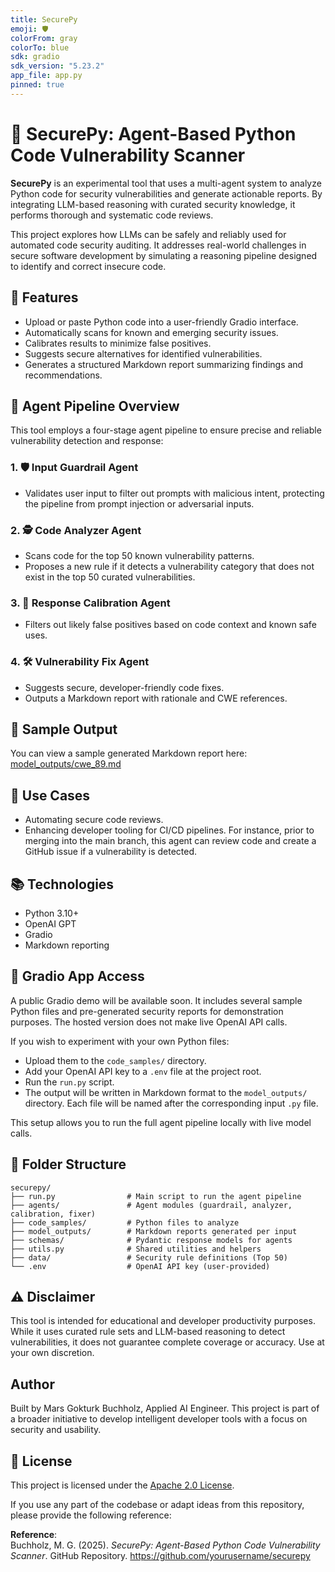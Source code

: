 ```yaml
---
title: SecurePy
emoji: 🛡️
colorFrom: gray
colorTo: blue
sdk: gradio
sdk_version: "5.23.2"
app_file: app.py
pinned: true
---
```


# 🔐 SecurePy: Agent-Based Python Code Vulnerability Scanner

**SecurePy** is an experimental tool that uses a multi-agent system to analyze Python code for security vulnerabilities and generate actionable reports. By integrating LLM-based reasoning with curated security knowledge, it performs thorough and systematic code reviews.

This project explores how LLMs can be safely and reliably used for automated code security auditing. It addresses real-world challenges in secure software development by simulating a reasoning pipeline designed to identify and correct insecure code.

## 🚀 Features

- Upload or paste Python code into a user-friendly Gradio interface.
- Automatically scans for known and emerging security issues.
- Calibrates results to minimize false positives.
- Suggests secure alternatives for identified vulnerabilities.
- Generates a structured Markdown report summarizing findings and recommendations.

## 🧠 Agent Pipeline Overview

This tool employs a four-stage agent pipeline to ensure precise and reliable vulnerability detection and response:

### 1. 🛡 Input Guardrail Agent
- Validates user input to filter out prompts with malicious intent, protecting the pipeline from prompt injection or adversarial inputs.

### 2. 🕵️ Code Analyzer Agent
- Scans code for the top 50 known vulnerability patterns.
- Proposes a new rule if it detects a vulnerability category that does not exist in the top 50 curated vulnerabilities.

### 3. 🎯 Response Calibration Agent
- Filters out likely false positives based on code context and known safe uses.

### 4. 🛠 Vulnerability Fix Agent
- Suggests secure, developer-friendly code fixes.
- Outputs a Markdown report with rationale and CWE references.

## 📄 Sample Output

You can view a sample generated Markdown report here:  
[model_outputs/cwe_89.md](model_outputs/cwe_89.md)

## 🧪 Use Cases
- Automating secure code reviews.
- Enhancing developer tooling for CI/CD pipelines. For instance, prior to merging into the main branch, this agent can review code and create a GitHub issue if a vulnerability is detected.

## 📚 Technologies
- Python 3.10+
- OpenAI GPT
- Gradio
- Markdown reporting

## 🔗 Gradio App Access

A public Gradio demo will be available soon. It includes several sample Python files and pre-generated security reports for demonstration purposes. The hosted version does not make live OpenAI API calls.

If you wish to experiment with your own Python files:
- Upload them to the `code_samples/` directory.
- Add your OpenAI API key to a `.env` file at the project root.
- Run the `run.py` script.
- The output will be written in Markdown format to the `model_outputs/` directory. Each file will be named after the corresponding input `.py` file.

This setup allows you to run the full agent pipeline locally with live model calls.

## 📂 Folder Structure

```
securepy/
├── run.py                # Main script to run the agent pipeline
├── agents/               # Agent modules (guardrail, analyzer, calibration, fixer)
├── code_samples/         # Python files to analyze
├── model_outputs/        # Markdown reports generated per input
├── schemas/              # Pydantic response models for agents
├── utils.py              # Shared utilities and helpers
├── data/                 # Security rule definitions (Top 50)
└── .env                  # OpenAI API key (user-provided)
```

## ⚠️ Disclaimer

This tool is intended for educational and developer productivity purposes. While it uses curated rule sets and LLM-based reasoning to detect vulnerabilities, it does not guarantee complete coverage or accuracy. Use at your own discretion.

## Author
Built by Mars Gokturk Buchholz, Applied AI Engineer. This project is part of a broader initiative to develop intelligent developer tools with a focus on security and usability.

## 📝 License

This project is licensed under the [Apache 2.0 License](https://www.apache.org/licenses/LICENSE-2.0).

If you use any part of the codebase or adapt ideas from this repository, please provide the following reference:

**Reference**:  
Buchholz, M. G. (2025). *SecurePy: Agent-Based Python Code Vulnerability Scanner*. GitHub Repository. https://github.com/yourusername/securepy
